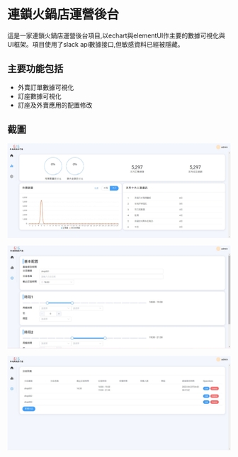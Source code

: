 # 連鎖火鍋店運營後台
這是一家連鎖火鍋店運營後台項目,以echart與elementUI作主要的數據可視化與UI框架。項目使用了slack api數據接口,但敏感資料已經被隱藏。


## 主要功能包括
- 外賣訂單數據可視化
- 訂座數據可視化
- 訂座及外賣應用的配置修改

## 截圖
![image](/pic/p1.jpg)

![image](/pic/p2.jpg)

![image](/pic/p3.jpg)

